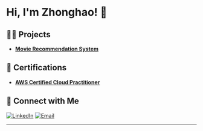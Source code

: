 # Hi, I'm Zhonghao! 👋

## 🧑‍💻 Projects
- [**Movie Recommendation System**](https://github.com/z43zhang/movie-recommender)

## 📜 Certifications
- [**AWS Certified Cloud Practitioner**](https://www.credly.com/badges/d1d09b21-5a59-4503-9d14-ad13a3c0bd87)

## 🤳 Connect with Me

[![LinkedIn](https://img.shields.io/badge/LinkedIn-0A66C2?style=flat&logo=linkedin&logoColor=white&logoWidth=20)](https://www.linkedin.com/in/zhonghao-zhang-842677285/)
[![Email](https://img.shields.io/badge/Email-EA4335?style=flat&logo=gmail&logoColor=white&logoWidth=20)](mailto:z43zhang@gmail.com)


---

<!--
Here are some ideas to expand later:

- 🔭 I’m currently working on ...
- 🌱 I’m currently learning ...
- 👯 I’m looking to collaborate on ...
- 🤔 I’m looking for help with ...
- 💬 Ask me about ...
- 📫 How to reach me: ...
- 😄 Pronouns: ...
- ⚡ Fun fact: ...
-->
